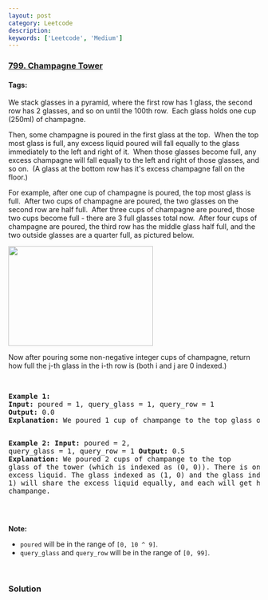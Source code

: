 ```yaml
---
layout: post
category: Leetcode
description: 
keywords: ['Leetcode', 'Medium']
---
```

### [799. Champagne Tower](https://leetcode.com/problems/champagne-tower)

#### Tags: 

<div class="content__u3I1 question-content__JfgR"><div><p>We stack glasses in a pyramid, where the first row has 1 glass, the second row has 2 glasses, and so on until the 100th row.  Each glass holds one cup (250ml) of champagne.</p>
<p>Then, some champagne is poured in the first glass at the top.  When the top most glass is full, any excess liquid poured will fall equally to the glass immediately to the left and right of it.  When those glasses become full, any excess champagne will fall equally to the left and right of those glasses, and so on.  (A glass at the bottom row has it's excess champagne fall on the floor.)</p>
<p>For example, after one cup of champagne is poured, the top most glass is full.  After two cups of champagne are poured, the two glasses on the second row are half full.  After three cups of champagne are poured, those two cups become full - there are 3 full glasses total now.  After four cups of champagne are poured, the third row has the middle glass half full, and the two outside glasses are a quarter full, as pictured below.</p>
<p><img alt="" src="https://s3-lc-upload.s3.amazonaws.com/uploads/2018/03/09/tower.png" style="height:200px; width:290px"/></p>
<p>Now after pouring some non-negative integer cups of champagne, return how full the j-th glass in the i-th row is (both i and j are 0 indexed.)</p>
<p> </p>
<pre><strong>Example 1:</strong>
<strong>Input:</strong> poured = 1, query_glass = 1, query_row = 1
<strong>Output:</strong> 0.0
<strong>Explanation:</strong> We poured 1 cup of champange to the top glass of the tower (which is indexed as (0, 0)). There will be no excess liquid so all the glasses under the top glass will remain empty.

<strong>Example 2:</strong>
<strong>Input:</strong> poured = 2, query_glass = 1, query_row = 1
<strong>Output:</strong> 0.5
<strong>Explanation:</strong> We poured 2 cups of champange to the top glass of the tower (which is indexed as (0, 0)). There is one cup of excess liquid. The glass indexed as (1, 0) and the glass indexed as (1, 1) will share the excess liquid equally, and each will get half cup of champange.
</pre>
<p> </p>
<p><strong>Note:</strong></p>
<ul>
<li><code>poured</code> will be in the range of <code>[0, 10 ^ 9]</code>.</li>
<li><code>query_glass</code> and <code>query_row</code> will be in the range of <code>[0, 99]</code>.</li>
</ul>
<p> </p>
</div></div>

### Solution
